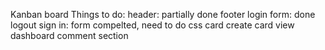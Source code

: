 Kanban board
Things to do:
header: partially done
footer
login form: done
logout
sign in: form compelted, need to do css
card create
card view
dashboard
comment section
